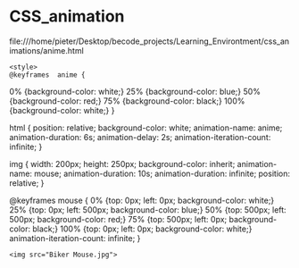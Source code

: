 # CSS_animation

file:///home/pieter/Desktop/becode_projects/Learning_Environtment/css_animations/anime.html

<!DOCTYPE html>

<html>

  <head>

    <style>
    @keyframes  anime {
0% {background-color: white;}
25% {background-color: blue;}
50% {background-color: red;}
75% {background-color: black;}
100% {background-color: white;}
}

html {
position: relative;
background-color: white;
animation-name: anime;
animation-duration: 6s;
animation-delay: 2s;
animation-iteration-count: infinite;
}

img {
  width: 200px;
  height: 250px;
  background-color: inherit;
  animation-name: mouse;
  animation-duration: 10s;
  animation-duration: infinite;
  position: relative;
}

@keyframes mouse {
0% {top: 0px; left: 0px; background-color: white;}
25% {top: 0px; left: 500px; background-color: blue;}
50% {top: 500px; left: 500px; background-color: red;}
75% {top: 500px; left: 0px; background-color: black;}
100% {top: 0px; left: 0px; background-color: white;}
animation-iteration-count: infinite;
}
    </style>

  </head>

  <body>

    <img src="Biker Mouse.jpg">

  </body>

</html>
